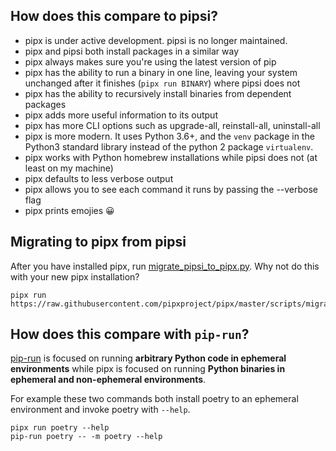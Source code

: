 ## How does this compare to pipsi?
* pipx is under active development. pipsi is no longer maintained.
* pipx and pipsi both install packages in a similar way
* pipx always makes sure you're using the latest version of pip
* pipx has the ability to run a binary in one line, leaving your system unchanged after it finishes (`pipx run BINARY`) where pipsi does not
* pipx has the ability to recursively install binaries from dependent packages
* pipx adds more useful information to its output
* pipx has more CLI options such as upgrade-all, reinstall-all, uninstall-all
* pipx is more modern. It uses Python 3.6+, and the `venv` package in the Python3 standard library instead of the python 2 package `virtualenv`.
* pipx works with Python homebrew installations while pipsi does not (at least on my machine)
* pipx defaults to less verbose output
* pipx allows you to see each command it runs by passing the --verbose flag
* pipx prints emojies 😀

## Migrating to pipx from pipsi

After you have installed pipx, run [migrate_pipsi_to_pipx.py](https://raw.githubusercontent.com/pipxproject/pipx/master/scripts/migrate_pipsi_to_pipx.py). Why not do this with your new pipx installation?

```
pipx run https://raw.githubusercontent.com/pipxproject/pipx/master/scripts/migrate_pipsi_to_pipx.py
```

## How does this compare with `pip-run`?
[pip-run](https://github.com/jaraco/pip-run) is focused on running **arbitrary Python code in ephemeral environments** while pipx is focused on running **Python binaries in ephemeral and non-ephemeral environments**.

For example these two commands both install poetry to an ephemeral environment and invoke poetry with `--help`.
```
pipx run poetry --help
pip-run poetry -- -m poetry --help
```

